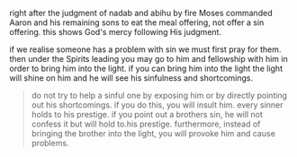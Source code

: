 right after the judgment of nadab and abihu by fire Moses commanded Aaron and his
remaining sons to eat the meal offering, not offer a sin offering. this shows God's mercy following His
judgment.

if we realise someone has a problem with sin we must first pray for them. then under the Spirits leading you may go to him and fellowship with him in order to bring him into the light. if you can bring him into the light the light will shine on him and he will see his sinfulness and shortcomings.

> do not try to help a sinful one by exposing him or by directly pointing out his shortcomings. if you do this, you will insult him. every sinner holds to his prestige. if you point out a brothers sin, he will not confess it but will hold to.his prestige. furthermore, instead of bringing the brother into the light, you will provoke him and cause problems.
